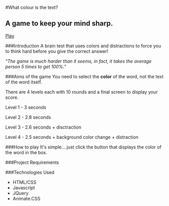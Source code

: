 #What colour is the text?

## A game to keep your mind sharp.

[Play](https://what-colour.herokuapp.com/)

###Introduction
A brain test that uses colors and distractions to force you to think hard before you give the correct answer!

_"The game is much harder than it seems, in fact, it takes the average person 5 times to get 100%."_

###Aims of the game
  You need to select the **color** of the word, not the text of the word itself. 

  There are 4 levels each with 10 rounds and a final screen to display your score.
  
  Level 1 - 3 seconds

  Level 2 - 2.8 seconds

  Level 3 - 2.6 seconds + disctraction

  Level 4 - 2.5 seconds + background color change + distraction

###How to play
  It's simple....just click the button that displays the color of the word in the box.

###Project Requirements

###Technologies Used
  - HTML/CSS 
  - Javascript
  - JQuery
  - Animate.CSS


